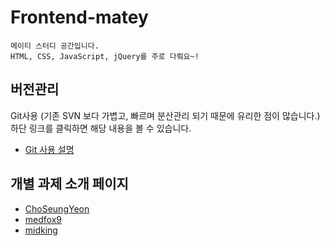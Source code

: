 # Frontend-matey
```
메이티 스터디 공간입니다.
HTML, CSS, JavaScript, jQuery를 주로 다뤄요~!
```

## 버전관리
Git사용 (기존 SVN 보다 가볍고, 빠르며 분산관리 되기 때문에 유리한 점이 많습니다.)  
하단 링크를 클릭하면 해당 내용을 볼 수 있습니다.

* [Git 사용 설명](GIT.md)

## 개별 과제 소개 페이지
* [ChoSeungYeon](ChoSeungYeon)  
* [medfox9](medfox9)  
* [midking](midking)  
